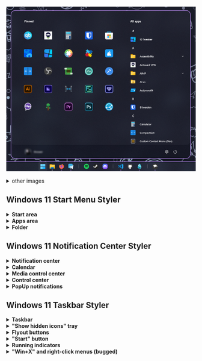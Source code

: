 ![Start](preview/1.png) 

<details>
<summary>other images</summary>

![Calendar](preview/2.png) 
![Media](preview/3.png)
![WinX](preview/5.png)
![Right-click](preview/6.png)
![Notification](preview/7.png)
![Tray](preview/4.png)
</details>


## Windows 11 Start Menu Styler
<details>
<summary><b>Start area </b></summary>

- <b>Background color</b>
	- Target `Border#AcrylicBorder`

		`Background:=<AcrylicBrush TintColor="#11111b" TintOpacity="0.2" TintLuminosityOpacity="0.7"/>`
- <b>Corner radius</b>
	- Target `Border#AcrylicBorder`

		`CornerRadius=20`
- <b>Border thickness</b>
	- Target `Border#AcrylicBorder`
		
		`BorderThickness=2,2,2,2`
- <b>Border color</b>
	- Target `Border#AcrylicBorder`
	
		`BorderBrush:=<SolidColorBrush Color="{ThemeResource SystemAccentColor}"/>`
- <b>Shadow round corners</b>
	- Target `Border#DropShadow`

		`CornerRadius=20`
- <b>Hide shadow</b>
	- Target `Border#DropShadow`

		`Visibility=Collapsed`
- <b>Controls and "Pinned apps" hover corner radius</b>
	- Target `Windows.UI.Xaml.Controls.Border#BackgroundBorder`

		`CornerRadius=12`
- <b>Increase height "Pinned apps" area (overlap suggestions)</b>
	- Target `StartMenu.PinnedList#StartMenuPinnedList`

		`Height=510`
</details>

<details>
<summary><b>Apps area</b></summary>

- <b>Background round corners</b>
	- Target `Border#AcrylicOverlay`

		`CornerRadius=20`
- <b>"All apps" hover round corners</b>
	- Target `Windows.UI.Xaml.Controls.Border#Border`

		`CornerRadius=12`
	- Target `Windows.UI.Xaml.Controls.Border#BorderBackground`

		`CornerRadius=12`
- <b>Hide recommendations</b>
	- Target `Windows.UI.Xaml.Controls.Grid#ShowMoreSuggestions`

		`Visibility=Collapsed`
	- Target `Windows.UI.Xaml.Controls.Grid#SuggestionsParentContainer`

		`Visibility=Collapsed`
	- Target `Windows.UI.Xaml.Controls.Grid#TopLevelSuggestionsListHeader`

		`Visibility=Collapsed`
- <b>Hide searchbar</b>
	- Target `StartDocked.SearchBoxToggleButton`
	
		`Height=0`

		`Margin=0,0,0,0`
- <b>Hide "Pinned apps" labels</b>
	- Target `Windows.UI.Xaml.Controls.TextBlock#DisplayName`

		`Visibility=Collapsed`
- <b>Reduce "Pinned apps" hover size</b>
	- Target `Windows.UI.Xaml.Controls.Grid#DroppedFlickerWorkaroundWrapper > Border#BackgroundBorder`

		`Height=70`

		`Width=70`
- <b>Increase "Pinned apps" icons size</b>
	- Target `Windows.UI.Xaml.Controls.Image#Logo` icon size

		`Width=38`

		`Height=38`
	- Target `Windows.UI.Xaml.Controls.Grid#LogoContainer` increase icon container size

		`Height=60`

		`Width=60`
	- Target `Microsoft.UI.Xaml.Controls.ItemsRepeater#LogosRepeater > Windows.UI.Xaml.Controls.Grid` scale folders

		`Width=22`

		`Height=22`
	- Target `Microsoft.UI.Xaml.Controls.ItemsRepeater#LogosRepeater` scale folders

		`Width=49`

		`Height=49`
	- Target `Windows.UI.Xaml.Controls.Border#FolderPlate` scale folders

		`Height=56`

		`Width=56`
	- Target `Windows.UI.Xaml.Controls.Grid#LogosContainer` scale folders

		`Height=68`

		`Width=68`
- <b>Hide "Pinned apps" page indicator</b>
	- Target `Microsoft.UI.Xaml.Controls.PipsPager#PinnedListPipsPager`

		`Visibility=Collapsed`
- <b>Center page indicator between "Pinned apps" and "All apps"</b>
	- Target `Microsoft.UI.Xaml.Controls.PipsPager#PinnedListPipsPager`

		`Transform3D:=<CompositeTransform3D TranslateX="-15"/>`
- <b>Always show "All apps" menu</b>
	- Target `Windows.UI.Xaml.Controls.Grid#UndockedRoot`

		`Margin=0,0,290,0`
	- Target `Windows.UI.Xaml.Controls.Grid#AllAppsRoot` always show "All apps" menu

		`Visibility=Visible`

		`Width=380`

		`Transform3D:=<CompositeTransform3D TranslateX="-565"/>`
	- Target `Windows.UI.Xaml.Controls.Primitives.ScrollBar#VerticalScrollBar` view "All apps" menu scrollbar

		`Transform3D:=<CompositeTransform3D TranslateX="-35"/>`
	- Target `Windows.UI.Xaml.Controls.Button#CloseAllAppsButton`  hide "Back" button in "All apps" menu

		`Visibility=Collapsed`
	- Target `Windows.UI.Xaml.Controls.Button#ShowAllAppsButton`  hide "All apps" button in "Pinned apps" area

		`Visibility=Collapsed`
	- Target `StartDocked.StartSizingFrame` set start menu size
	
		`MinWidth=850`
	
		`MaxWidth=850`
	
		`MaxHeight=700`
</details>

<details>
<summary><b>Folder</b></summary>

- <b>Background color</b>
	- Target `Windows.UI.Xaml.Controls.Grid#Root > Border`

		`Background:=<AcrylicBrush TintColor="#11111b" TintOpacity="0.4" TintLuminosityOpacity="0.4"/>`
- <b>Round corners</b>
	- Target `Windows.UI.Xaml.Controls.Grid#Root > Border`

		`CornerRadius=20`
- <b>Border thickness</b>
	- Target `Windows.UI.Xaml.Controls.Grid#Root > Border`

		`BorderThickness=2,2,2,2`
- <b>Border color</b>
	- Target `Windows.UI.Xaml.Controls.Grid#Root > Border`

		`BorderBrush:=<SolidColorBrush Color="{ThemeResource SystemAccentColor}"/>`
</details>

## Windows 11 Notification Center Styler

<details>
<summary><b>Notification center</b></summary>

- <b>Background color</b>
	- Target `Windows.UI.Xaml.Controls.Grid#NotificationCenterGrid`

		`Background:=<AcrylicBrush TintColor="#11111b" TintOpacity="0.2" TintLuminosityOpacity="0.7"/>`
- <b>Round corners</b>
	- Target `Windows.UI.Xaml.Controls.Grid#NotificationCenterGrid`

		`CornerRadius=16`
- <b>Border thickness</b>
	- Target `Windows.UI.Xaml.Controls.Grid#NotificationCenterGrid`

		`BorderThickness=2,2,2,2`
- <b>Border color</b>
	- Target `Windows.UI.Xaml.Controls.Grid#NotificationCenterGrid`

		`BorderBrush:=<SolidColorBrush Color="{ThemeResource SystemAccentColor}"/>`
</details>

<details>
<summary><b>Calendar</b></summary>

- <b>Hide "Focus session"</b>
	- Target `ActionCenter.FocusSessionControl`
    
		`Visibility=Collapsed`
- <b>Background color</b>
	- Target `Windows.UI.Xaml.Controls.Grid#CalendarCenterGrid`
    
		`Background:=<AcrylicBrush TintColor="#11111b" TintOpacity="0.2" TintLuminosityOpacity="0.7"/>`
- <b>Round corners</b>
	- Target `Windows.UI.Xaml.Controls.Grid#CalendarCenterGrid`
    
		`CornerRadius=16`
- <b>Border thickness</b>
	- Target `Windows.UI.Xaml.Controls.Grid#CalendarCenterGrid`
    
		`BorderThickness=2,2,2,2`
- <b>Border color</b>
	- Target `Windows.UI.Xaml.Controls.Grid#CalendarCenterGrid`
    
		`BorderBrush:=<SolidColorBrush Color="{ThemeResource SystemAccentColor}"/>`
</details>

<details>
<summary><b>Media control center</b></summary>

- <b>Background color</b>
	- Target `Windows.UI.Xaml.Controls.Grid#MediaTransportControlsRegion`
    
		`Background:=<AcrylicBrush TintColor="#11111b" TintOpacity="0.2" TintLuminosityOpacity="0.7"/>`
- <b>Round corners</b>
	- Target `Windows.UI.Xaml.Controls.Grid#MediaTransportControlsRegion`
    
		`CornerRadius=16`
- <b>Border thickness</b>
	- Target `Windows.UI.Xaml.Controls.Grid#MediaTransportControlsRegion`
    
		`BorderThickness=2,2,2,2`
- <b>Border color</b>
	- Target `Windows.UI.Xaml.Controls.Grid#MediaTransportControlsRegion`
    
		`BorderBrush:=<SolidColorBrush Color="{ThemeResource SystemAccentColor}"/>`
</details>

<details>
<summary><b>Control center</b></summary>

- <b>Background color</b>
	- Target `Windows.UI.Xaml.Controls.Grid#ControlCenterRegion`
    
		`Background:=<AcrylicBrush TintColor="#11111b" TintOpacity="0.2" TintLuminosityOpacity="0.7"/>`
- <b>Round corners</b>
	- Target `Windows.UI.Xaml.Controls.Grid#ControlCenterRegion`
    
		`CornerRadius=16`
- <b>Border thickness</b>
	- Target `Windows.UI.Xaml.Controls.Grid#ControlCenterRegion`
    
		`BorderThickness=2,2,2,2`
- <b>Border color</b>
	- Target `Windows.UI.Xaml.Controls.Grid#ControlCenterRegion`
    
		`BorderBrush:=<SolidColorBrush Color="{ThemeResource SystemAccentColor}"/>`
</details>

<details>
<summary><b>PopUp notifications</b></summary>

- <b>Background color</b>
	- Target `Windows.UI.Xaml.Controls.Border#ToastBackgroundBorder2`
    
		`Background:=<AcrylicBrush TintColor="#11111b" TintOpacity="0.2" TintLuminosityOpacity="0.7"/>`
- <b>Round corners</b>
	- Target `Windows.UI.Xaml.Controls.Border#ToastBackgroundBorder2`
    
		`CornerRadius=16`
- <b>Border thickness</b>
	- Target `Windows.UI.Xaml.Controls.Border#ToastBackgroundBorder2`
    
		`BorderThickness=2,2,2,2`
- <b>Border color</b>
	- Target `Windows.UI.Xaml.Controls.Border#ToastBackgroundBorder2`
    
		`BorderBrush:=<SolidColorBrush Color="{ThemeResource SystemAccentColor}"/>`
- <b>Fix borders for notifications with image</b>
	- Target `Windows.UI.Xaml.Controls.Grid#ToastGrid2`
    
		`BorderThickness=2,2,2,0`
        
		`BorderBrush:=<SolidColorBrush Color="{ThemeResource SystemAccentColor}"/>`
        
		`CornerRadius=16`
</details>

## Windows 11 Taskbar Styler

<details>
<summary><b>Taskbar</b></summary>

- <b>Background color</b>
	- Target `Rectangle#BackgroundFill`
    
		`Fill:=<AcrylicBrush TintColor="Black" TintOpacity="0.1" TintLuminosityOpacity="0.7"/>`
- <b>Stroke color</b>
	- Target `Rectangle#BackgroundStroke`
    
		`Fill:=<SolidColorBrush Color="{ThemeResource SystemAccentColor}"/>`
- <b>Stroke thickness</b>
	- Target `Rectangle#BackgroundStroke`
    
		`Height=2`
- <b>Hide stroke</b>
	- Target `Rectangle#BackgroundStroke`
    
		`Fill=Transparent`
</details>

<details>
<summary><b>"Show hidden icons" tray</b></summary>

- <b>Border thickness</b>
	- Target `Border#OverflowFlyoutBackgroundBorder`
    
		`BorderThickness=2,2,2,2`
- <b>Border color</b>
	- Target `Border#OverflowFlyoutBackgroundBorder`
    
		`BorderBrush:=<SolidColorBrush Color="{ThemeResource SystemAccentColor}"/>`
- <b>Background color</b>
	- Target `Border#OverflowFlyoutBackgroundBorder`
    
		`Background:=<AcrylicBrush TintColor="#11111b" TintOpacity="0.2" TintLuminosityOpacity="0.7"/>`
</details>

<details>
<summary><b>Flyout buttons</b></summary>

- <b>Hide notification bell</b>
	- Target `systemtray:OmniButton#NotificationCenterButton > Grid > ContentPresenter > ItemsPresenter > StackPanel > ContentPresenter > systemtray:IconView#SystemTrayIcon > Grid > Grid > systemtray:TextIconContent`
    
		`Visibility=Collapsed`
- <b>"Show desktop" button width</b>
	- Target `Rectangle#ShowDesktopPipe`
    
		`Width=2`
- <b>"Show desktop" button color</b>
	- Target `Rectangle#ShowDesktopPipe`
    
		`Stroke:=<SolidColorBrush Color="{ThemeResource SystemAccentColor}" Opacity="0.5"/>`
</details>

<details>
<summary><b>"Start" button</b></summary>

- <b>Move "Start" button to right (bugged)</b>
	- Target `Taskbar.ExperienceToggleButton#LaunchListButton[AutomationProperties.AutomationId=StartButton]`
    
		`Transform3D:=<CompositeTransform3D TranslateX="-971" />`
</details>

<details>
<summary><b>Running indicators</b></summary>

- <b>Active indicator color</b>
	- Target `Taskbar.TaskListLabeledButtonPanel@RunningIndicatorStates > Rectangle#RunningIndicator`
    
		`Fill@ActiveRunningIndicator:=<SolidColorBrush Color="{ThemeResource SystemAccentColor}"/>`
- <b>Inctive indicator color</b>
	- Target `Taskbar.TaskListLabeledButtonPanel@RunningIndicatorStates > Rectangle#RunningIndicator`
    
		`Fill@InactiveRunningIndicator:=<SolidColorBrush Color="{ThemeResource SystemAccentColor}" Opacity="0.6"/>`
</details>

<details>
<summary><b>"Win+X" and right-click menus (bugged)</b></summary>

- <b>Border thickness</b>
	- Target `MenuFlyoutPresenter`
    
		`BorderThickness=2,2,2,2`
- <b>Border color</b>
	- Target `MenuFlyoutPresenter`
    
		`BorderBrush:=<SolidColorBrush Color="{ThemeResource SystemAccentColor}"/>`
- <b>Background color</b>
	- Target `MenuFlyoutPresenter`
    
		`Background:=<AcrylicBrush TintColor="#11111b" TintOpacity="0.2" TintLuminosityOpacity="0.7"/> `
</details>